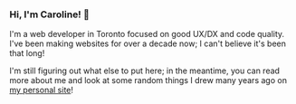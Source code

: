 ### Hi, I'm Caroline! 👋

I'm a web developer in Toronto focused on good UX/DX and code quality. I've been making websites for over a decade now; I can't believe it's been that long!

I'm still figuring out what else to put here; in the meantime, you can read more about me and look at some random things I drew many years ago on [my personal site](https://superchlorine.com)!


